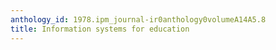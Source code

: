 ```yaml
---
anthology_id: 1978.ipm_journal-ir0anthology0volumeA14A5.8
title: Information systems for education
---
```

